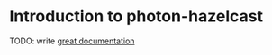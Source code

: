 # Introduction to photon-hazelcast

TODO: write [great documentation](http://jacobian.org/writing/what-to-write/)
